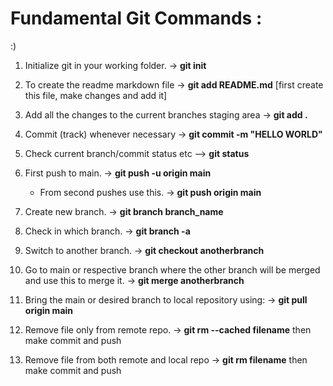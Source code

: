 # Fundamental Git Commands :
:)
1. Initialize git in your working folder. -> **git init**

2. To create the readme markdown file -> **git add README.md** [first create this file, make changes and add it]

3. Add all the changes to the current branches staging area -> **git add .**

4. Commit (track) whenever necessary -> **git commit -m "HELLO WORLD"**

5. Check current branch/commit status etc --> **git status**

6. First push to main. -> **git push -u origin main**
	- From second pushes use this. -> **git push origin main**

7. Create new branch. -> **git branch branch_name**

8. Check in which branch. -> **git branch -a**

9. Switch to another branch. -> **git checkout anotherbranch**

10. Go to main or respective branch where the other branch will be merged and use this to merge it. -> **git merge anotherbranch**

11. Bring the main or desired branch to local repository using: -> **git pull origin main**

12. Remove file only from remote repo. -> **git rm --cached filename**
					then make commit and push
13. Remove file from both remote and local repo -> **git rm filename**
					then make commit and push